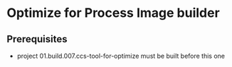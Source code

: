 # Optimize for Process Image builder

## Prerequisites

- project 01.build.007.ccs-tool-for-optimize must be built before this one